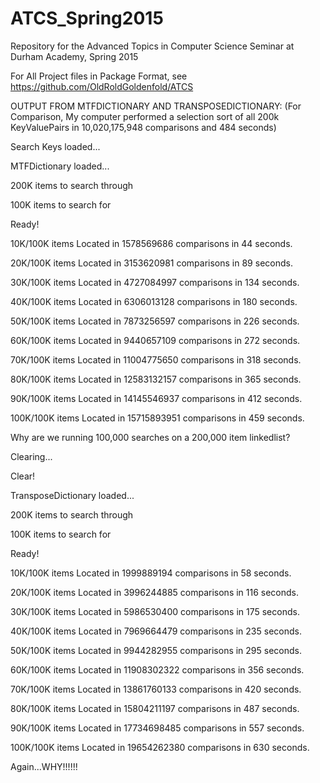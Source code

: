 ATCS_Spring2015
===============
Repository for the Advanced Topics in Computer Science Seminar at Durham Academy, Spring 2015

For All Project files in Package Format, see https://github.com/OldRoldGoldenfold/ATCS

OUTPUT FROM MTFDICTIONARY AND TRANSPOSEDICTIONARY:
(For Comparison, My computer performed a selection sort of all 200k KeyValuePairs in 10,020,175,948 comparisons and 484 seconds)

Search Keys loaded...

MTFDictionary loaded...

200K items to search through

100K items to search for

Ready!

10K/100K items Located in 1578569686 comparisons in 44 seconds.

20K/100K items Located in 3153620981 comparisons in 89 seconds.

30K/100K items Located in 4727084997 comparisons in 134 seconds.

40K/100K items Located in 6306013128 comparisons in 180 seconds.

50K/100K items Located in 7873256597 comparisons in 226 seconds.

60K/100K items Located in 9440657109 comparisons in 272 seconds.

70K/100K items Located in 11004775650 comparisons in 318 seconds.

80K/100K items Located in 12583132157 comparisons in 365 seconds.

90K/100K items Located in 14145546937 comparisons in 412 seconds.

100K/100K items Located in 15715893951 comparisons in 459 seconds.

Why are we running 100,000 searches on a 200,000 item linkedlist?

Clearing...

Clear!

TransposeDictionary loaded...

200K items to search through

100K items to search for

Ready!

10K/100K items Located in 1999889194 comparisons in 58 seconds.

20K/100K items Located in 3996244885 comparisons in 116 seconds.

30K/100K items Located in 5986530400 comparisons in 175 seconds.

40K/100K items Located in 7969664479 comparisons in 235 seconds.

50K/100K items Located in 9944282955 comparisons in 295 seconds.

60K/100K items Located in 11908302322 comparisons in 356 seconds.

70K/100K items Located in 13861760133 comparisons in 420 seconds.

80K/100K items Located in 15804211197 comparisons in 487 seconds.

90K/100K items Located in 17734698485 comparisons in 557 seconds.

100K/100K items Located in 19654262380 comparisons in 630 seconds.

Again...WHY!!!!!!
